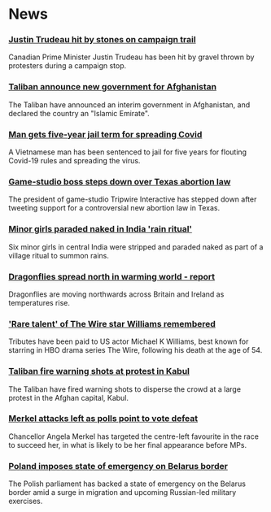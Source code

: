 # News
### [Justin Trudeau hit by stones on campaign trail](https://www.bbc.com/news/world-us-canada-58472456)
Canadian Prime Minister Justin Trudeau has been hit by gravel thrown by protesters during a campaign stop.
### [Taliban announce new government for Afghanistan](https://www.bbc.com/news/world-asia-58479750)
The Taliban have announced an interim government in Afghanistan, and declared the country an "Islamic Emirate". 
### [Man gets five-year jail term for spreading Covid](https://www.bbc.com/news/world-asia-58405216)
A Vietnamese man has been sentenced to jail for five years for flouting Covid-19 rules and spreading the virus.
### [Game-studio boss steps down over Texas abortion law](https://www.bbc.com/news/technology-58476595)
The president of game-studio Tripwire Interactive has stepped down after tweeting support for a controversial new abortion law in Texas. 
### [Minor girls paraded naked in India 'rain ritual'](https://www.bbc.com/news/world-asia-india-58461751)
Six minor girls in central India were stripped and paraded naked as part of a village ritual to summon rains. 
### [Dragonflies spread north in warming world - report](https://www.bbc.com/news/science-environment-58462181)
Dragonflies are moving northwards across Britain and Ireland as temperatures rise. 
### ['Rare talent' of The Wire star Williams remembered](https://www.bbc.com/news/world-us-canada-58470253)
Tributes have been paid to US actor Michael K Williams, best known for starring in HBO drama series The Wire, following his death at the age of 54.
### [Taliban fire warning shots at protest in Kabul](https://www.bbc.com/news/world-asia-58472978)
The Taliban have fired warning shots to disperse the crowd at a large protest in the Afghan capital, Kabul.
### [Merkel attacks left as polls point to vote defeat](https://www.bbc.com/news/world-europe-58472507)
Chancellor Angela Merkel has targeted the centre-left favourite in the race to succeed her, in what is likely to be her final appearance before MPs.
### [Poland imposes state of emergency on Belarus border](https://www.bbc.com/news/world-europe-58474475)
The Polish parliament has backed a state of emergency on the Belarus border amid a surge in migration and upcoming Russian-led military exercises.
